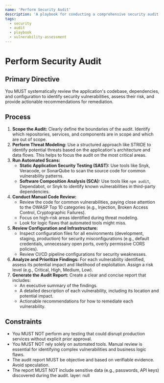 ```yaml
---
name: 'Perform Security Audit'
description: 'A playbook for conducting a comprehensive security audit of a codebase to identify and mitigate vulnerabilities.'
tags:
  - security
  - audit
  - playbook
  - vulnerability-assessment
---
```


# Perform Security Audit

## Primary Directive

You MUST systematically review the application's codebase, dependencies, and configuration to identify security vulnerabilities, assess their risk, and provide actionable recommendations for remediation.

## Process

1.  **Scope the Audit:** Clearly define the boundaries of the audit. Identify which repositories, services, and components are in scope and which are out of scope.
2.  **Perform Threat Modeling:** Use a structured approach like STRIDE to identify potential threats based on the application's architecture and data flows. This helps to focus the audit on the most critical areas.
3.  **Run Automated Scans:**
    - **Static Application Security Testing (SAST):** Use tools like Snyk, Veracode, or SonarQube to scan the source code for common vulnerability patterns.
    - **Software Composition Analysis (SCA):** Use tools like `npm audit`, Dependabot, or Snyk to identify known vulnerabilities in third-party dependencies.
4.  **Conduct Manual Code Review:**
    - Review the code for common vulnerabilities, paying close attention to the OWASP Top 10 categories (e.g., Injection, Broken Access Control, Cryptographic Failures).
    - Focus on high-risk areas identified during threat modeling.
    - Look for logic flaws that automated tools might miss.
5.  **Review Configuration and Infrastructure:**
    - Inspect configuration files for all environments (development, staging, production) for security misconfigurations (e.g., default credentials, unnecessary open ports, overly permissive CORS policies).
    - Review CI/CD pipeline configurations for security weaknesses.
6.  **Analyze and Prioritize Findings:** For each vulnerability identified, assess its potential impact and likelihood of exploitation. Assign a risk level (e.g., Critical, High, Medium, Low).
7.  **Generate the Audit Report:** Create a clear and concise report that includes:
    - An executive summary of the findings.
    - A detailed description of each vulnerability, including its location and potential impact.
    - Actionable recommendations for how to remediate each vulnerability.

## Constraints

- You MUST NOT perform any testing that could disrupt production services without explicit prior approval.
- You MUST NOT rely solely on automated tools. Manual review is essential for identifying complex vulnerabilities and business logic flaws.
- The audit report MUST be objective and based on verifiable evidence. Avoid speculation.
- The report MUST NOT include sensitive data (e.g., passwords, API keys) discovered during the audit.
layer: null
